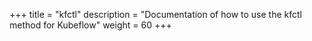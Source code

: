 +++
title = "kfctl"
description = "Documentation of how to use the kfctl method for Kubeflow"
weight = 60
+++
